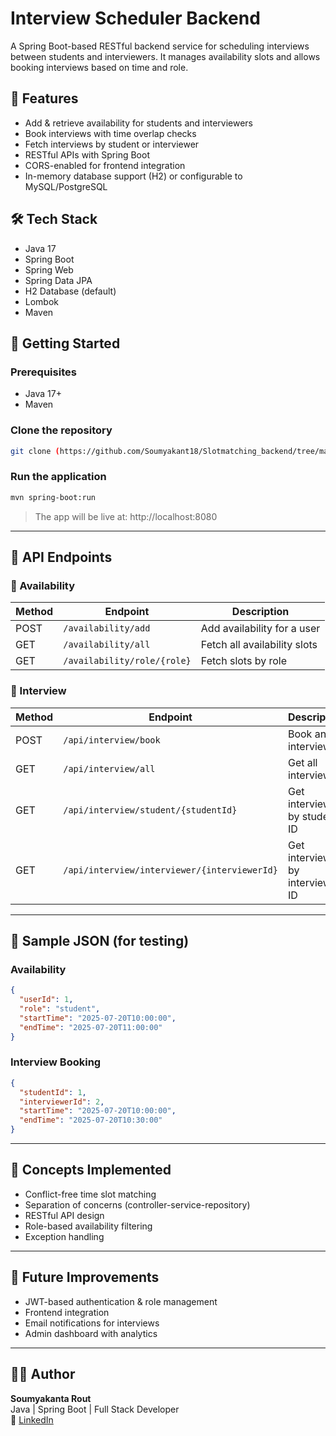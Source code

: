# Interview Scheduler Backend

A Spring Boot-based RESTful backend service for scheduling interviews between students and interviewers. It manages availability slots and allows booking interviews based on time and role.

## 🔧 Features

- Add & retrieve availability for students and interviewers
- Book interviews with time overlap checks
- Fetch interviews by student or interviewer
- RESTful APIs with Spring Boot
- CORS-enabled for frontend integration
- In-memory database support (H2) or configurable to MySQL/PostgreSQL

## 🛠️ Tech Stack

- Java 17
- Spring Boot
- Spring Web
- Spring Data JPA
- H2 Database (default)
- Lombok
- Maven


## 🚀 Getting Started

### Prerequisites

- Java 17+
- Maven

### Clone the repository

```bash
git clone (https://github.com/Soumyakant18/Slotmatching_backend/tree/master)

```

### Run the application

```bash
mvn spring-boot:run
```

> The app will be live at: http://localhost:8080

---

## 📡 API Endpoints

### 🔹 Availability

| Method | Endpoint                         | Description                      |
|--------|----------------------------------|----------------------------------|
| POST   | `/availability/add`             | Add availability for a user      |
| GET    | `/availability/all`             | Fetch all availability slots     |
| GET    | `/availability/role/{role}`     | Fetch slots by role              |

### 🔹 Interview

| Method | Endpoint                                      | Description                             |
|--------|-----------------------------------------------|-----------------------------------------|
| POST   | `/api/interview/book`                        | Book an interview                       |
| GET    | `/api/interview/all`                         | Get all interviews                      |
| GET    | `/api/interview/student/{studentId}`         | Get interviews by student ID            |
| GET    | `/api/interview/interviewer/{interviewerId}` | Get interviews by interviewer ID        |

---

## 🧪 Sample JSON (for testing)

### Availability
```json
{
  "userId": 1,
  "role": "student",
  "startTime": "2025-07-20T10:00:00",
  "endTime": "2025-07-20T11:00:00"
}
```

### Interview Booking
```json
{
  "studentId": 1,
  "interviewerId": 2,
  "startTime": "2025-07-20T10:00:00",
  "endTime": "2025-07-20T10:30:00"
}
```

---

## 🧠 Concepts Implemented

- Conflict-free time slot matching
- Separation of concerns (controller-service-repository)
- RESTful API design
- Role-based availability filtering
- Exception handling

---

## 📎 Future Improvements

- JWT-based authentication & role management
- Frontend integration
- Email notifications for interviews
- Admin dashboard with analytics

---

## 👨‍💻 Author

**Soumyakanta Rout**  
Java | Spring Boot | Full Stack Developer  
🔗 [LinkedIn](https://www.linkedin.com/in/soumyakanta-rout45/)

